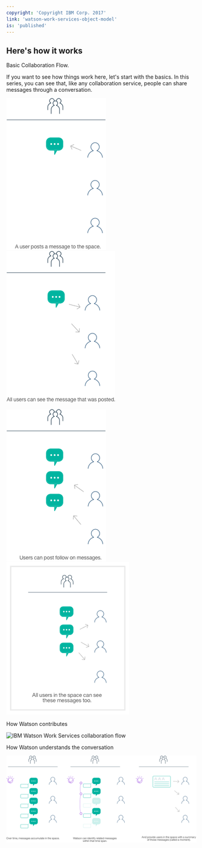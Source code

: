 ```yaml
---
copyright: 'Copyright IBM Corp. 2017'
link: 'watson-work-services-object-model'
is: 'published'
---
```

## Here's how it works

Basic Collaboration Flow.

If you want to see how things work here, let's start with the basics. In this series, you can see that, like any collaboration service, people can share messages through a conversation.


![IBM Watson Work Services collaboration flow](./images/WWSDiagrams_Basic_1.png)
![IBM Watson Work Services collaboration flow](./images/WWSDiagrams_Basic_2.png)

![IBM Watson Work Services collaboration flow](./images/WWSDiagrams_Basic_3.png)
![IBM Watson Work Services collaboration flow](./images/WWSDiagrams_Basic_4_Border.png)


How Watson contributes


![IBM Watson Work Services collaboration flow](./images/WWSDiagramsSet2.png)



How Watson understands the conversation


![IBM Watson Work Services collaboration flow](./images/WWSDiagramsSet3.png)

